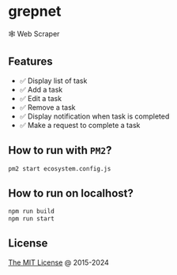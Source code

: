 # grepnet

🕸 Web Scraper

## Features

* ✅ Display list of task
* ✅ Add a task
* ✅ Edit a task
* ✅ Remove a task
* ✅ Display notification when task is completed
* ✅ Make a request to complete a task

## How to run with `PM2`?

```bash
pm2 start ecosystem.config.js
```

## How to run on localhost?

```bash
npm run build
npm run start
```

## License

[The MIT License](http://piecioshka.mit-license.org) @ 2015-2024
